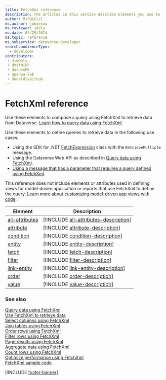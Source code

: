 ```yaml
---
title: FetchXml reference
description: The articles in this section describe elements you use to compose a query using FetchXml. FetchXml is a proprietary XML based language that is used in Microsoft Dataverse to retrieve data.
author: MsSQLGirl
ms.author: jukoesma
ms.reviewer: jdaly
ms.date: 02/29/2024
ms.topic: reference
ms.subservice: dataverse-developer
search.audienceType: 
  - developer
contributors:
 - JimDaly
 - dmitmikh
 - dasussMS
 - apahwa-lab
 - DonaldlaGithub
---
```

# FetchXml reference

Use these elements to compose a query using FetchXml to retrieve data from Dataverse. [Learn how to query data using FetchXml](../overview.md).

Use these elements to define queries to retrieve data in the following use cases:

- Using the SDK for .NET [FetchExpression](xref:Microsoft.Xrm.Sdk.Query.FetchExpression) class with the `RetrieveMultiple` message.
- Using the Dataverse Web API as described in [Query data using FetchXml](../overview.md).
- [Using a message that has a parameter that requires a query defined using FetchXml](../overview.md#use-fetchxml-as-a-message-parameter).

This reference does not include elements or attributes used in defining views for model-driven application or reports that use FetchXml to define the query. [Learn more about customizing model-driven app views with code](../../../model-driven-apps/customize-entity-views.md).


|Element|Description|
|---|---|
|[all-attributes](all-attributes.md)|[!INCLUDE [all-attributes-description](includes/all-attributes-description.md)]|
|[attribute](attribute.md)|[!INCLUDE [attribute-description](includes/attribute-description.md)]|
|[condition](condition.md)|[!INCLUDE [condition-description](includes/condition-description.md)]|
|[entity](entity.md)|[!INCLUDE [entity-description](includes/entity-description.md)]|
|[fetch](fetch.md)|[!INCLUDE [fetch-description](includes/fetch-description.md)]|
|[filter](filter.md)|[!INCLUDE [filter-description](includes/filter-description.md)]|
|[link-entity](link-entity.md)|[!INCLUDE [link-entity-description](includes/link-entity-description.md)]|
|[order](order.md)|[!INCLUDE [order-description](includes/order-description.md)]|
|[value](value.md)|[!INCLUDE [value-description](includes/value-description.md)]|

### See also

[Query data using FetchXml](../overview.md)   
[Use FetchXml to retrieve data](../retrieve-data.md)   
[Select columns using FetchXml](../select-columns.md)  
[Join tables using FetchXml](../join-tables.md)  
[Order rows using FetchXml](../order-rows.md)  
[Filter rows using FetchXml](../filter-rows.md)  
[Page results using FetchXml](../page-results.md)   
[Aggregate data using FetchXml](../aggregate-data.md)   
[Count rows using FetchXml](../count-rows.md)  
[Optimize performance using FetchXml](../optimize-performance.md)   
[FetchXml sample code](../sample.md)

[!INCLUDE [footer-banner](../../../../includes/footer-banner.md)]
